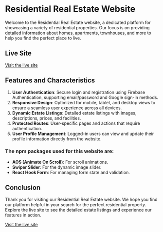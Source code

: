 # Residential Real Estate Website

Welcome to the Residential Real Estate website, a dedicated platform for showcasing a variety of residential properties. Our focus is on providing detailed information about homes, apartments, townhouses, and more to help you find the perfect place to live.

## Live Site

[Visit the live site](https://real-state-website-21b53.web.app/)

## Features and Characteristics

1. **User Authentication**: Secure login and registration using Firebase Authentication, supporting email/password and Google sign-in methods.
2. **Responsive Design**: Optimized for mobile, tablet, and desktop views to ensure a seamless user experience across all devices.
3. **Dynamic Estate Listings**: Detailed estate listings with images, descriptions, prices, and facilities.
4. **Protected Routes**: User-specific pages and actions that require authentication.
5. **User Profile Management**: Logged-in users can view and update their profile information directly from the website.

### The npm packages used for this website are:

- **AOS (Animate On Scroll)**: For scroll animations.
- **Swiper Slider**: For the dynamic image slider.
- **React Hook Form**: For managing form state and validation.

## Conclusion

Thank you for visiting our Residential Real Estate website. We hope you find our platform helpful in your search for the perfect residential property. Explore the live site to see the detailed estate listings and experience our features in action.

[Visit the live site](https://real-state-website-21b53.web.app/)
